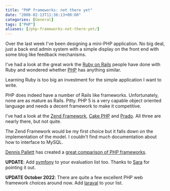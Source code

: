 ```yaml
---
title: "PHP frameworks: not there yet"
date: "2008-02-13T11:36:13+00:00"
categories: [General]
tags: ["PHP"]
aliases: [/php-frameworks-not-there-yet/]
---
```


Over the last week I've been designing a mini-PHP application. No big deal, just a back end admin system with a simple display on the front end with some blog like feedback mechanisms.

I've had a look at the great work the [Ruby on Rails](http://www.rubyonrails.org/) people have done with Ruby and wondered whether [PHP](http://www.php.net/) has anything similar.

Learning Ruby is too big an investment for the simple application I want to write.

PHP does indeed have a number of Rails like frameworks. Unfortunately, none are as mature as Rails. Pitty. PHP 5 is a very capable object oriented language and needs a decent framework to make it competitive.

I've had a look at the [Zend Framework](http://framework.zend.com/), [Cake PHP](http://www.cakephp.org/) and [Prado](http://www.pradosoft.com/). All three are nearly there, but not quite.

The Zend Framework would be my first choice but it falls down on the implementation of the model. I couldn't find much documentation about how to interface to MySQL.

[Dennis Pallett](http://www.phpit.net/) has created a [great comparison of PHP frameworks](http://www.phpit.net/article/ten-different-php-frameworks/).

**UPDATE**: Add [symfony](http://www.symfony-project.org/) to your evaluation list too. Thanks to [Sara](http://www.search-this.com/) for pointing it out.

**UPDATE October 2022**: There are quite a few excellent PHP web framework choices around now. Add [laraval](https://laravel.com/) to your list.
